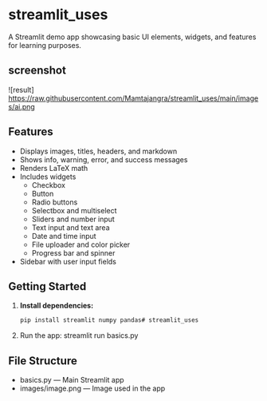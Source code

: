 # streamlit_uses

A Streamlit demo app showcasing basic UI elements, widgets, and features for learning purposes.

## screenshot
![result]
  https://raw.githubusercontent.com/Mamtajangra/streamlit_uses/main/images/ai.png

## Features

- Displays images, titles, headers, and markdown
- Shows info, warning, error, and success messages
- Renders LaTeX math
- Includes widgets
  - Checkbox
  - Button
  - Radio buttons
  - Selectbox and multiselect
  - Sliders and number input
  - Text input and text area
  - Date and time input
  - File uploader and color picker
  - Progress bar and spinner
- Sidebar with user input fields

## Getting Started

1. **Install dependencies:**
   ```sh
   pip install streamlit numpy pandas# streamlit_uses
2. Run the app:
  streamlit run basics.py   

## File Structure

- basics.py — Main Streamlit app
- images/image.png — Image used in the app